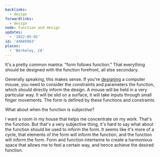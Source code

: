 ```yaml
---
backlinks:
  - design
forwardlinks:
  - design
node: Function and design
updates:
  - '2022-05-05'
id: '44605963'
places:
  - 'Berkeley, CA'
---
```

It's a pretty common mantra: "form follows function." That everything should be designed with the function forefront, all else secondary. 

Generally speaking, this makes sense. If you're [designing](design.md) a computer mouse, you need to consider the constraints and parameters the function, which should directly inform the design. A mouse will be held in a very particular way. It will be slid on a surface, it will take inputs through small finger movements. The form is defined by these functions and constraints. 

What about when the function is *subjective*? 

I want a room in my house that helps me concentrate on my work. That's the function. But that's a very subjective thing, it's hard to say what about the function should be used to inform the form. It seems like it's more of a cycle, that elements of the form will inform the function, and the function will inform the form. Form and function intertwine to create a harmonious space that allows me to feel a certain way, and hence achieve the desired function. 

